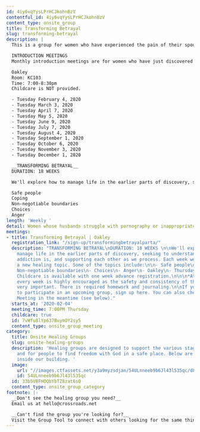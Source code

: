 ```yaml
---
id: 4iy6vqYysLPrHCJkohnBzV
contentful_id: 4iy6vqYysLPrHCJkohnBzV
content_type: onsite_group
title: Transforming Betrayal
slug: transforming-betrayal
description: |
  This is a group for women who have experienced the pain of their spouse's or partners betrayal through infidelity, pornography, or compulsive sexual behavior of any kind.  The group is broken up into two-parts. Your first step will be to attend an Introduction meeting.  Then you can sign up for the first part of the 2-part class.

  INTRODUCTION MEETINGS
  Monthly introduction meetings are for women who have just discovered the betrayal. Get materials to help until the next session begins. Just coming to an info session does not commit you to the group.

  Oakley
  Room: KC103
  Time: 7:00-8:30pm
  Childcare is NOT provided.

  - Tuesday February 4, 2020
  - Tuesday March 3, 2020
  - Tuesday April 7, 2020
  - Tuesday May 5, 2020
  - Tuesday June 9, 2020
  - Tuesday July 7, 2020
  - Tuesday August 4, 2020
  - Tuesday September 1, 2020
  - Tuesday October 6, 2020
  - Tuesday November 3, 2020
  - Tuesday December 1, 2020

  __TRANSFORMING BETRAYAL__
  DURATION: 18 WEEKS

  We'll explore how to manage life in the earlier parts of discovery, seeking to understand what sexual addiction is, and supporting each other as we process. Each week we'll explore a new healing topic. Some of the topics include:

  Safe people
  Coping
  Non-negotiable boundaries
  Choices
  Anger
length: 'Weekly '
detail: Women whose husbands struggle with pornography or inappropriate sexual behaviors.
meetings:
- title: Transforming Betrayal | Oakley
  registration_link: "/sign-up/transformingbetrayalparta/"
  description: "TRANSFORMING BETRAYAL\nDURATION: 18 WEEKS \n\nWe'll explore how to
    manage life in the earlier parts of discovery, seeking to understand what sexual
    addiction is, and supporting each other as we process. Each week we'll explore
    a new healing topic. Some of the topics include:\n\n- Safe people\n- Coping\n-
    Non-negotiable boundaries\n- Choices\n- Anger\n- Oakley\n- Thursdays, 7:00-8:30pm\n-
    Childcare is available with one week advance registration.\n\n\n*Attendance for
    every week is highly encouraged as the safety and consistency of the group is
    very important. There is required homework and journaling.\n\nIf you would like
    to participate in an upcoming group, sign up here. You can also check out an Introduction
    Meeting in the meantime (see below)."
  starts_at: '2020-02-04'
  meeting_time: 7:00PM Thursday
  childcare: true
  id: 7vWfu8lYp637BuymOY2sy5
  content_type: onsite_group_meeting
category:
  title: Onsite Healing Groups
  slug: onsite-healing-groups
  description: 'Healing groups are designed to support the various stages of healing
    and for people to find freedom with God in a safe place. Below are groups we have
    inside our building. '
  image:
    url: "//images.ctfassets.net/y3a9myzsdjan/54ULnneeb9b6Jl43l535qc/d86d42438a8cd2b353638b185f9a37d3/onsite-healing-groups.jpg"
    id: 54ULnneeb9b6Jl43l535qc
  id: 33b5VBFHOQbYbTZ8zat6sO
  content_type: onsite_group_category
footnote: |-
  __Don't see the healing group you need?__
  Email us at hello@crossroads.net

  __Can't find the group you're looking for?__
  Visit the Group Tool to connect with others looking for the same thing.
---
```


